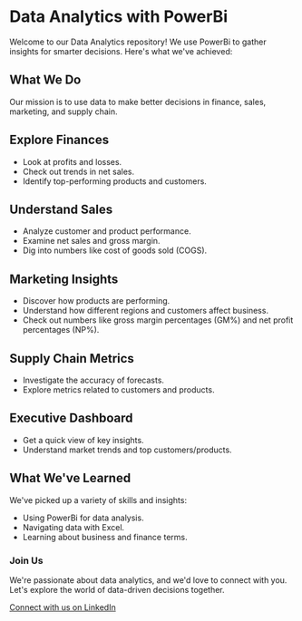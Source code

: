 # Data Analytics with PowerBi

Welcome to our Data Analytics repository! We use PowerBi to gather insights for smarter decisions. Here's what we've achieved:

## What We Do

Our mission is to use data to make better decisions in finance, sales, marketing, and supply chain.

## Explore Finances

- Look at profits and losses.
- Check out trends in net sales.
- Identify top-performing products and customers.

## Understand Sales

- Analyze customer and product performance.
- Examine net sales and gross margin.
- Dig into numbers like cost of goods sold (COGS).

## Marketing Insights

- Discover how products are performing.
- Understand how different regions and customers affect business.
- Check out numbers like gross margin percentages (GM%) and net profit percentages (NP%).

## Supply Chain Metrics

- Investigate the accuracy of forecasts.
- Explore metrics related to customers and products.

## Executive Dashboard

- Get a quick view of key insights.
- Understand market trends and top customers/products.

## What We've Learned

We've picked up a variety of skills and insights:
- Using PowerBi for data analysis.
- Navigating data with Excel.
- Learning about business and finance terms.

### Join Us

We're passionate about data analytics, and we'd love to connect with you. Let's explore the world of data-driven decisions together. 

[Connect with us on LinkedIn](www.linkedin.com/in/cjagadish)


